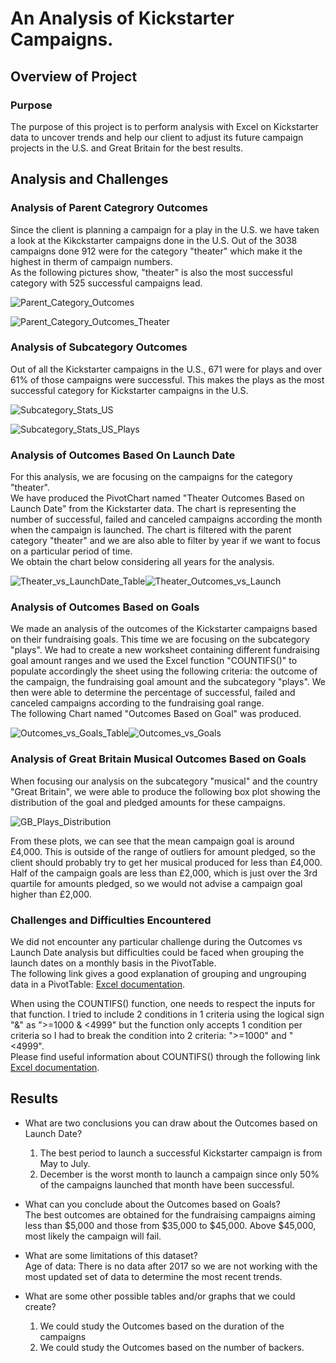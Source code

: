 # An Analysis of Kickstarter Campaigns.

## Overview of Project

### Purpose
The purpose of this project is to perform analysis with Excel on Kickstarter data to uncover trends and help our client to adjust its future campaign projects in the U.S. and Great Britain for the best results.

## Analysis and Challenges

### Analysis of Parent Categrory Outcomes

Since the client is planning a campaign for a play in the U.S. we have taken a look at the Kikckstarter campaigns done in the U.S. Out of the 3038 campaigns done 912 were for the category "theater" which make it the highest in therm of campaign numbers.\
As the following pictures show, "theater" is also the most successful category with 525 successful campaigns lead.

![Parent_Category_Outcomes](https://user-images.githubusercontent.com/68669675/88483437-8b8d6980-cf2d-11ea-9635-2ef9554007d4.png)

![Parent_Category_Outcomes_Theater](https://user-images.githubusercontent.com/68669675/88483433-84665b80-cf2d-11ea-85d7-00be4bf239fc.png)


### Analysis of Subcategory Outcomes

Out of all the Kickstarter campaigns in the U.S., 671 were for plays and over 61% of those campaigns were successful. This makes the plays as the most successful category for Kickstarter campaigns in the U.S.

![Subcategory_Stats_US](https://user-images.githubusercontent.com/68669675/88483646-cd6adf80-cf2e-11ea-89fe-8f6cf3e62d57.png)

![Subcategory_Stats_US_Plays](https://user-images.githubusercontent.com/68669675/88483654-d9ef3800-cf2e-11ea-9a63-bb24b711deaf.png)


### Analysis of Outcomes Based On Launch Date

For this analysis, we are focusing on the campaigns for the category "theater".\
We have produced the PivotChart named "Theater Outcomes Based on Launch Date" from the Kickstarter data. The chart is representing the number of successful, failed and canceled campaigns according the month when the campaign is launched. The chart is filtered with the parent category "theater" and we are also able to filter by year if we want to focus on a particular period of time.\
We obtain the chart below considering all years for the analysis.

![Theater_vs_LaunchDate_Table](https://user-images.githubusercontent.com/68669675/88729866-70238980-d0fa-11ea-8b3a-fdbffc434327.png)![Theater_Outcomes_vs_Launch](https://user-images.githubusercontent.com/68669675/88729838-6437c780-d0fa-11ea-9c44-39ab2032d6e0.png)


### Analysis of Outcomes Based on Goals

We made an analysis of the outcomes of the Kickstarter campaigns based on their fundraising goals. This time we are focusing on the subcategory "plays".
We had to create a new worksheet containing different fundraising goal amount ranges and we used the Excel function "COUNTIFS()" to populate accordingly the sheet using the following criteria: the outcome of the campaign, the fundraising goal amount and the subcategory "plays". We then were able to determine the percentage of successful, failed and canceled campaigns according to the fundraising goal range.\
The following Chart named "Outcomes Based on Goal" was produced.

![Outcomes_vs_Goals_Table](https://user-images.githubusercontent.com/68669675/88729849-69951200-d0fa-11ea-8be6-91e0800a4a59.png)![Outcomes_vs_Goals](https://user-images.githubusercontent.com/68669675/88729822-5d10b980-d0fa-11ea-84a9-49de152b2bbf.png)


### Analysis of Great Britain Musical Outcomes Based on Goals

When focusing our analysis on the subcategory "musical" and the country "Great Britain", we were able to produce the following box plot showing the distribution of the goal and pledged amounts for these campaigns.

![GB_Plays_Distribution](https://user-images.githubusercontent.com/68669675/88491896-4b011080-cf6c-11ea-8586-de3d52c99ece.png)

From these plots, we can see that the mean campaign goal is around £4,000. This is outside of the range of outliers for amount pledged, so the client should probably try to get her musical produced for less than £4,000. Half of the campaign goals are less than £2,000, which is just over the 3rd quartile for amounts pledged, so we would not advise a campaign goal higher than £2,000.


### Challenges and Difficulties Encountered

We did not encounter any particular challenge during the Outcomes vs Launch Date analysis but difficulties could be faced when grouping the launch dates on a monthly basis in the PivotTable.\
The following link gives a good explanation of grouping and ungrouping data in a PivotTable: [Excel documentation](https://support.microsoft.com/en-us/office/group-or-ungroup-data-in-a-pivottable-c9d1ddd0-6580-47d1-82bc-c84a5a340725?ui=en-us&rs=en-us&ad=us). 

When using the COUNTIFS() function, one needs to respect the inputs for that function. I tried to include 2 conditions in 1 criteria using the logical sign "&" as ">=1000 & <4999" but the function only accepts 1 condition per criteria so I had to break the condition into 2 criteria: ">=1000" and "<4999".\
Please find useful information about COUNTIFS() through the following link [Excel documentation](https://support.microsoft.com/en-us/office/countifs-function-dda3dc6e-f74e-4aee-88bc-aa8c2a866842?ui=en-us&rs=en-us&ad=us).


## Results

- What are two conclusions you can draw about the Outcomes based on Launch Date?
	1. The best period to launch a successful Kickstarter campaign is from May to July.
	2. December is the worst month to launch a campaign since only 50% of the campaigns launched that month have been successful. 

- What can you conclude about the Outcomes based on Goals?\
	The best outcomes are obtained for the fundraising campaigns aiming less than $5,000 and those from $35,000 to $45,000. Above $45,000, most likely the campaign will fail.
 
- What are some limitations of this dataset?\
	Age of data: There is no data after 2017 so we are not working with the most updated set of data to determine the most recent trends.


- What are some other possible tables and/or graphs that we could create?
	1. We could study the Outcomes based on the duration of the campaigns
	2. We could study the Outcomes based on the number of backers.
